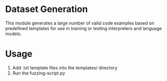 # Dataset Generation
This module generates a large number of valid code examples based on predefined templates for use in training or testing interpreters and language models.
# Usage
1. Add .txt template files into the templates/ directory
2. Run the fuzzing-script.py
          
